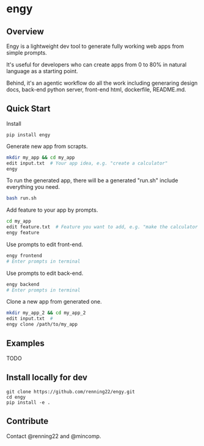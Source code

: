 # engy

## Overview

Engy is a lightweight dev tool to generate fully working web apps from simple prompts.

It's useful for developers who can create apps from 0 to 80% in natural language as a starting point.

Behind, it's an agentic workflow do all the work including generaring design docs, back-end python server, front-end html, dockerfile, README.md. 


## Quick Start

Install
```
pip install engy
```

Generate new app from scrapts.
```bash
mkdir my_app && cd my_app
edit input.txt  # Your app idea, e.g. "create a calculator"
engy
```

To run the generated app, there will be a generated "run.sh" include everything you need.
```bash
bash run.sh
```

Add feature to your app by prompts.
```bash
cd my_app
edit feature.txt  # Feature you want to add, e.g. "make the calculator support calculus and algebra"
engy feature
```

Use prompts to edit front-end.
```bash
engy frontend
# Enter prompts in terminal
```

Use prompts to edit back-end.
```bash
engy backend
# Enter prompts in terminal
```

Clone a new app from generated one.
```bash
mkdir my_app_2 && cd my_app_2
edit input.txt  # 
engy clone /path/to/my_app
```

## Examples

TODO

## Install locally for dev

```
git clone https://github.com/renning22/engy.git
cd engy
pip install -e .
```

## Contribute

Contact @renning22 and @mincomp.
